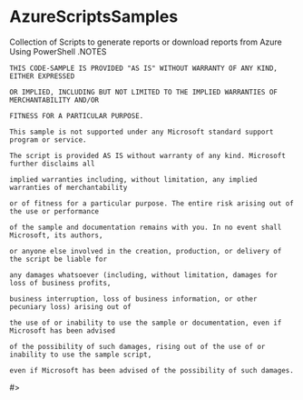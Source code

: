 # AzureScriptsSamples
Collection of Scripts to generate reports or download reports from Azure Using PowerShell
.NOTES

    THIS CODE-SAMPLE IS PROVIDED "AS IS" WITHOUT WARRANTY OF ANY KIND, EITHER EXPRESSED 

    OR IMPLIED, INCLUDING BUT NOT LIMITED TO THE IMPLIED WARRANTIES OF MERCHANTABILITY AND/OR 

    FITNESS FOR A PARTICULAR PURPOSE.

    This sample is not supported under any Microsoft standard support program or service. 

    The script is provided AS IS without warranty of any kind. Microsoft further disclaims all

    implied warranties including, without limitation, any implied warranties of merchantability

    or of fitness for a particular purpose. The entire risk arising out of the use or performance

    of the sample and documentation remains with you. In no event shall Microsoft, its authors,

    or anyone else involved in the creation, production, or delivery of the script be liable for 

    any damages whatsoever (including, without limitation, damages for loss of business profits, 

    business interruption, loss of business information, or other pecuniary loss) arising out of 

    the use of or inability to use the sample or documentation, even if Microsoft has been advised 

    of the possibility of such damages, rising out of the use of or inability to use the sample script, 

    even if Microsoft has been advised of the possibility of such damages.

#> 
